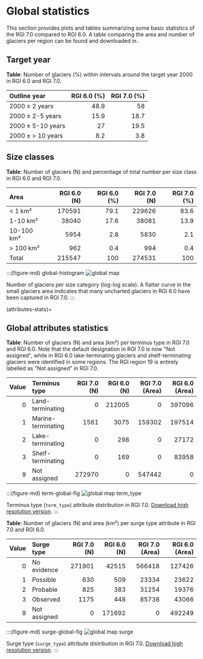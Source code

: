 # Global statistics 

This section provides plots and tables summarizing some basic statistics of the RGI 7.0 compared to RGI 6.0. A table comparing the area and number of glaciers per region can be found and downloaded in [](regions/overview).

## Target year

**Table**: Number of glaciers (%) within intervals around the target year 2000 in RGI 6.0 and RGI 7.0.

| Outline year      |   RGI 6.0 (%) |   RGI 7.0 (%) |
|:------------------|--------------:|--------------:|
| 2000 ± 2 years    |          48.9 |          58   |
| 2000 ± 2-5 years  |          15.9 |          18.7 |
| 2000 ± 5-10 years |          27   |          19.5 |
| 2000 ± > 10 years |           8.2 |           3.8 |


## Size classes

**Table**: Number of glaciers (N) and percentage of total number per size class in RGI 6.0 and RGI 7.0.

| Area       |   RGI 6.0 (N) |   RGI 6.0 (%) |   RGI 7.0 (N) |   RGI 7.0 (%) |
|:-----------|--------------:|--------------:|--------------:|--------------:|
| < 1 km²    |        170591 |          79.1 |        229626 |          83.6 |
| 1-10 km²   |         38040 |          17.6 |         38081 |          13.9 |
| 10-100 km² |          5954 |           2.8 |          5830 |           2.1 |
| > 100 km²  |           962 |           0.4 |           994 |           0.4 |
| Total      |        215547 |         100   |        274531 |         100   |

:::{figure-md} global-histogram
<img src="https://cluster.klima.uni-bremen.de/~fmaussion/misc/rgi7_data/l3_rgi7a_plots/global_histogram.png" alt="global map" class="bg-primary mb-1">

Number of glaciers per size category (log-log scale). A flatter curve in the small glaciers area indicates that many uncharted glaciers in RGI 6.0 have been captured in RGI 7.0.
:::

(attributes-stats)=
## Global attributes statistics

**Table**: Number of glaciers (N) and area (km²) per terminus type in RGI 7.0 and RGI 6.0. Note that the default designation in RGI 7.0 is now "Not assigned", while in RGI 6.0 lake-terminating glaciers and shelf-terminating glaciers were identified in some regions. The RGI region 19 is entirely labelled as "Not assigned" in RGI 7.0.

|   Value | Terminus type      |   RGI 7.0 (N) |   RGI 6.0 (N) |   RGI 7.0 (Area) |   RGI 6.0 (Area) |
|--------:|:-------------------|--------------:|--------------:|-----------------:|-----------------:|
|       0 | Land-terminating   |             0 |        212005 |                0 |           397096 |
|       1 | Marine-terminating |          1561 |          3075 |           159302 |           197514 |
|       2 | Lake-terminating   |             0 |           298 |                0 |            27172 |
|       3 | Shelf-terminating  |             0 |           169 |                0 |            83958 |
|       9 | Not assigned       |        272970 |             0 |           547442 |                0 |

:::{figure-md} term-global-fig
<img src="https://cluster.klima.uni-bremen.de/~fmaussion/misc/rgi7_data/l3_rgi7a_plots/global_map_term_type_small.jpeg" alt="global map term_type" class="bg-primary mb-1">

Terminus type (`term_type`) attribute distribution in RGI 7.0. [Download high resolution version](https://cluster.klima.uni-bremen.de/~fmaussion/misc/rgi7_data/l3_rgi7a_plots/global_map_term_type.png).
:::

**Table**: Number of glaciers (N) and area (km²) per surge type attribute in RGI 7.0 and RGI 6.0. 

|   Value | Surge type   |   RGI 7.0 (N) |   RGI 6.0 (N) |   RGI 7.0 (Area) |   RGI 6.0 (Area) |
|--------:|:-------------|--------------:|--------------:|-----------------:|-----------------:|
|       0 | No evidence  |        271901 |         42515 |           566418 |           127426 |
|       1 | Possible     |           630 |           509 |            23334 |            23622 |
|       2 | Probable     |           825 |           383 |            31254 |            19376 |
|       3 | Observed     |          1175 |           448 |            85738 |            43066 |
|       9 | Not assigned |             0 |        171692 |                0 |           492249 |

:::{figure-md} surge-global-fig
<img src="https://cluster.klima.uni-bremen.de/~fmaussion/misc/rgi7_data/l3_rgi7a_plots/global_map_surge_small.jpeg" alt="global map surge" class="bg-primary mb-1">

 Surge type (`surge_type`) attribute distribution in RGI 7.0. [Download high resolution version](https://cluster.klima.uni-bremen.de/~fmaussion/misc/rgi7_data/l3_rgi7a_plots/global_map_surge.png).
:::
